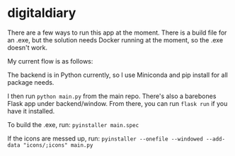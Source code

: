 # digitaldiary

There are a few ways to run this app at the moment. There is a build file for an .exe, but the solution needs Docker running at the moment, so the .exe doesn't work.

My current flow is as follows:

The backend is in Python currently, so I use Miniconda and pip install for all package needs.

I then run ```python main.py``` from the main repo. There's also a barebones Flask app under backend/window. From there, you can run ```flask run``` if you have it installed.

To build the .exe, run:
```pyinstaller main.spec```

If the icons are messed up, run: ```pyinstaller --onefile --windowed --add-data "icons/;icons" main.py```
